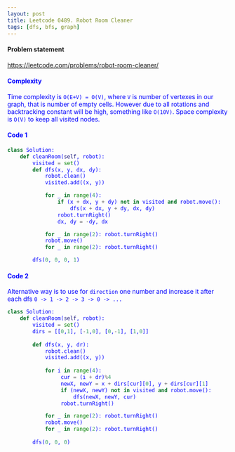 ```yaml
---
layout: post
title: Leetcode 0489. Robot Room Cleaner
tags: [dfs, bfs, graph]
---
```


#### Problem statement

<a href="https://leetcode.com/problems/robot-room-cleaner/"> <font color = blue>https://leetcode.com/problems/robot-room-cleaner/

#### Complexity
Time complexity is `O(E+V) = O(V)`, where `V` is number of vertexes in our graph, that is number of empty cells. However due to all rotations and backtracking constant will be high, something like `O(10V)`. Space complexity is `O(V)` to keep all visited nodes.

#### Code 1
```python
class Solution:
    def cleanRoom(self, robot):
        visited = set()
        def dfs(x, y, dx, dy):
            robot.clean()
            visited.add((x, y))

            for _ in range(4):
                if (x + dx, y + dy) not in visited and robot.move():
                    dfs(x + dx, y + dy, dx, dy)
                robot.turnRight()
                dx, dy = -dy, dx

            for _ in range(2): robot.turnRight()
            robot.move()
            for _ in range(2): robot.turnRight()

        dfs(0, 0, 0, 1)
```

#### Code 2

Alternative way is to use for `direction` one number and increase it after each dfs `0 -> 1 -> 2 -> 3 -> 0 -> ...`

```python
class Solution:
    def cleanRoom(self, robot):
        visited = set()
        dirs = [[0,1], [-1,0], [0,-1], [1,0]]
		
        def dfs(x, y, dr):
            robot.clean()
            visited.add((x, y))
			
            for i in range(4):
                 cur = (i + dr)%4
                 newX, newY = x + dirs[cur][0], y + dirs[cur][1]
                 if (newX, newY) not in visited and robot.move():
                     dfs(newX, newY, cur)
                 robot.turnRight()

            for _ in range(2): robot.turnRight()
            robot.move()
            for _ in range(2): robot.turnRight()
                     
        dfs(0, 0, 0)
```

